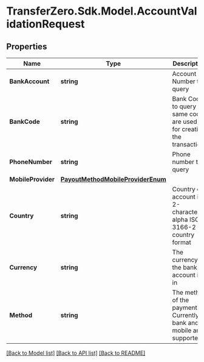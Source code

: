 
# TransferZero.Sdk.Model.AccountValidationRequest

## Properties

Name | Type | Description | Notes
------------ | ------------- | ------------- | -------------
**BankAccount** | **string** | Account Number to query | [optional] 
**BankCode** | **string** | Bank Code to query - same codes are used as for creating the transactions | [optional] 
**PhoneNumber** | **string** | Phone number to query | [optional] 
**MobileProvider** | [**PayoutMethodMobileProviderEnum**](PayoutMethodMobileProviderEnum.md) |  | [optional] 
**Country** | **string** | Country of account in 2-character alpha ISO 3166-2 country format | 
**Currency** | **string** | The currency the bank account is in | 
**Method** | **string** | The method of the payment. Currently bank and mobile are supported | 

[[Back to Model list]](../README.md#documentation-for-models)
[[Back to API list]](../README.md#documentation-for-api-endpoints)
[[Back to README]](../README.md)

